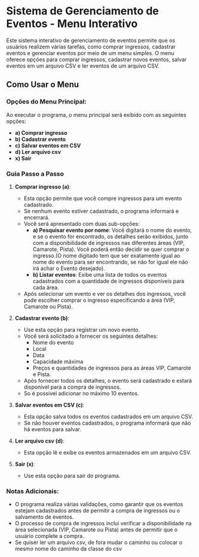 # Sistema de Gerenciamento de Eventos - Menu Interativo

Este sistema interativo de gerenciamento de eventos permite que os usuários realizem várias tarefas, como comprar ingressos, cadastrar eventos e gerenciar eventos por meio de um menu simples. O menu oferece opções para comprar ingressos, cadastrar novos eventos, salvar eventos em um arquivo CSV e ler eventos de um arquivo CSV.

## Como Usar o Menu

### Opções do Menu Principal:

Ao executar o programa, o menu principal será exibido com as seguintes opções:

- **a) Comprar ingresso**
- **b) Cadastrar evento**
- **c) Salvar eventos em CSV**
- **d) Ler arquivo csv**
- **x) Sair**

### Guia Passo a Passo

1. **Comprar ingresso (a)**:  
   - Esta opção permite que você compre ingressos para um evento cadastrado.
   - Se nenhum evento estiver cadastrado, o programa informará e encerrará.
   - Você será apresentado com duas sub-opções:
     - **a) Pesquisar evento por nome**: Você digitará o nome do evento, e se o evento for encontrado, os detalhes serão exibidos, junto com a disponibilidade de ingressos nas diferentes áreas (VIP, Camarote, Pista). Você poderá então decidir se quer comprar o ingresso.(O nome digitado tem que ser exatamente igual ao nome do evento para ser encontrando, se não for igual ele não irá achar o Evento desejado).
     - **b) Listar eventos**: Exibe uma lista de todos os eventos cadastrados com a quantidade de ingressos disponíveis para cada área.
   - Após selecionar um evento e ver os detalhes dos ingressos, você pode escolher comprar o ingresso especificando a área (VIP, Camarote ou Pista).

2. **Cadastrar evento (b)**:  
   - Use esta opção para registrar um novo evento.
   - Você será solicitado a fornecer os seguintes detalhes:
     - Nome do evento
     - Local
     - Data
     - Capacidade máxima
     - Preços e quantidades de ingressos para as áreas VIP, Camarote e Pista.
   - Após fornecer todos os detalhes, o evento será cadastrado e estará disponível para a compra de ingressos.
   - So é possivel adicionar no máximo 10 eventos.
    
3. **Salvar eventos em CSV (c)**:  
   - Esta opção salva todos os eventos cadastrados em um arquivo CSV.
   - Se não houver eventos cadastrados, o programa informará que não há eventos para salvar.

4. **Ler arquivo csv (d)**:  
   - Esta opção lê e exibe os eventos armazenados em um arquivo CSV.

5. **Sair (x)**:  
   - Use esta opção para sair do programa.

### Notas Adicionais:
- O programa realiza várias validações, como garantir que os eventos estejam cadastrados antes de permitir a compra de ingressos ou o salvamento de eventos.
- O processo de compra de ingressos inclui verificar a disponibilidade na área selecionada (VIP, Camarote ou Pista) antes de permitir que o usuário complete a compra.
- Se quiser ler um arquivo csv, de fora mudar o caminho ou colocar o mesmo nome do caminho da classe do csv
